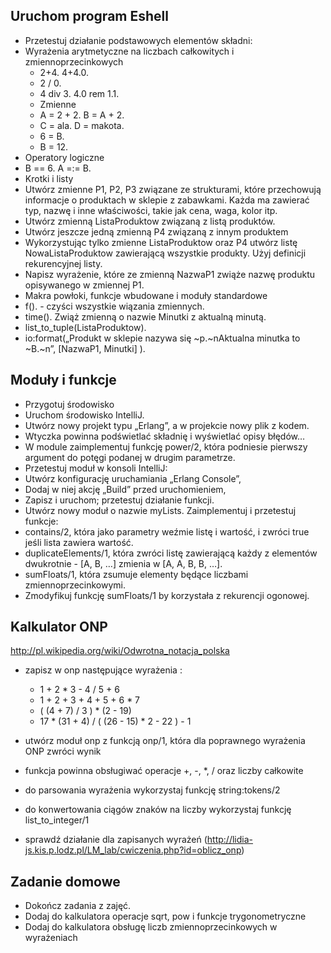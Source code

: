 ## Uruchom program Eshell
- Przetestuj działanie podstawowych elementów składni:
- Wyrażenia arytmetyczne na liczbach całkowitych i zmiennoprzecinkowych
  - 2+4. 4+4.0.
  - 2 / 0.
  - 4 div 3. 4.0 rem 1.1.
  - Zmienne
  - A = 2 + 2. B = A + 2.
  - C = ala. D = makota.
  - 6 = B.
  - B = 12.
- Operatory logiczne
- B == 6. A =:= B.
- Krotki i listy
- Utwórz zmienne P1, P2, P3 związane ze strukturami, które przechowują informacje o produktach w sklepie z zabawkami. Każda ma zawierać typ, nazwę i inne właściwości, takie jak cena, waga, kolor itp.
- Utwórz zmienną ListaProduktow związaną z listą produktów.
- Utwórz jeszcze jedną zmienną P4 związaną z innym produktem
- Wykorzystując tylko zmienne ListaProduktow oraz P4 utwórz listę NowaListaProduktow zawierającą wszystkie produkty. Użyj definicji rekurencyjnej listy.
- Napisz wyrażenie, które ze zmienną NazwaP1 zwiąże nazwę produktu opisywanego w zmiennej P1.
- Makra powłoki, funkcje wbudowane i moduły standardowe
- f(). - czyści wszystkie wiązania zmiennych.
- time(). Zwiąż zmienną o nazwie Minutki z aktualną minutą.
- list_to_tuple(ListaProduktow).
- io:format(„Produkt w sklepie nazywa się ~p.~nAktualna minutka to ~B.~n”, [NazwaP1, Minutki] ).
## Moduły i funkcje
- Przygotuj środowisko
- Uruchom środowisko IntelliJ.
- Utwórz nowy projekt typu „Erlang”, a w projekcie nowy plik z kodem.
- Wtyczka powinna podświetlać składnię i wyświetlać opisy błędów…
- W module zaimplementuj funkcję power/2, która podniesie pierwszy argument do potęgi podanej w drugim parametrze.
- Przetestuj moduł w konsoli IntelliJ:
- Utwórz konfigurację uruchamiania „Erlang Console”,
- Dodaj w niej akcję „Build” przed uruchomieniem,
- Zapisz i uruchom; przetestuj działanie funkcji.
- Utwórz nowy moduł o nazwie myLists. Zaimplementuj i przetestuj funkcje:
- contains/2, która jako parametry weźmie listę i wartość, i zwróci true jeśli lista zawiera wartość.
- duplicateElements/1, która zwróci listę zawierającą każdy z elementów dwukrotnie - [A, B, …] zmienia w [A, A, B, B, …].
- sumFloats/1, która zsumuje elementy będące liczbami zmiennoprzecinkowymi.
- Zmodyfikuj funkcję sumFloats/1 by korzystała z rekurencji ogonowej.
## Kalkulator ONP 
http://pl.wikipedia.org/wiki/Odwrotna_notacja_polska
- zapisz w onp następujące wyrażenia :
  - 1 + 2 * 3 - 4 / 5 + 6
  - 1 + 2 + 3 + 4 + 5 + 6 * 7
  - ( (4 + 7) / 3 ) * (2 - 19)
  - 17 * (31 + 4) / ( (26 - 15) * 2 - 22 ) - 1

- utwórz moduł onp z funkcją onp/1, która dla poprawnego wyrażenia ONP zwróci wynik
- funkcja powinna obsługiwać operacje +, -, *, / oraz liczby całkowite
- do parsowania wyrażenia wykorzystaj funkcję string:tokens/2
- do konwertowania ciągów znaków na liczby wykorzystaj funkcję list_to_integer/1
- sprawdź działanie dla zapisanych wyrażeń (http://lidia-js.kis.p.lodz.pl/LM_lab/cwiczenia.php?id=oblicz_onp)
## Zadanie domowe
- Dokończ zadania z zajęć.
- Dodaj do kalkulatora operacje sqrt, pow i funkcje trygonometryczne
- Dodaj do kalkulatora obsługę liczb zmiennoprzecinkowych w wyrażeniach
